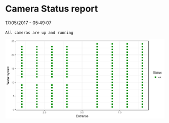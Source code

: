 Camera Status report
================
17/05/2017 - 05:49:07

    All cameras are up and running

![](camreport_files/figure-markdown_github/unnamed-chunk-2-1.png)
